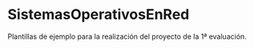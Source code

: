 # SistemasOperativosEnRed
Plantillas de ejemplo para la realización del proyecto de la 1ª evaluación.
